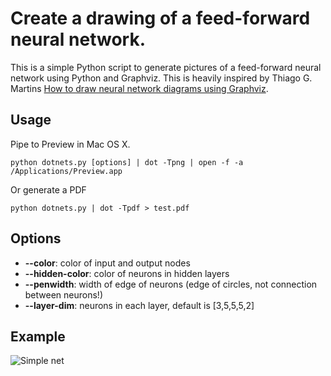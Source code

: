 # Create a drawing of a feed-forward neural network.

This is a simple Python script to generate pictures of a feed-forward neural network using Python and Graphviz. This is heavily inspired by Thiago G. Martins [How to draw neural network diagrams using Graphviz](https://tgmstat.wordpress.com/2013/06/12/draw-neural-network-diagrams-graphviz/).

## Usage
 
Pipe to Preview in Mac OS X.

```
python dotnets.py [options] | dot -Tpng | open -f -a /Applications/Preview.app
```

Or generate a PDF

```
python dotnets.py | dot -Tpdf > test.pdf
```

## Options
* **--color**: color of input and output nodes
* **--hidden-color**: color of neurons in hidden layers
* **--penwidth**: width of edge of neurons (edge of circles, not connection between neurons!)
* **--layer-dim**: neurons in each layer, default is [3,5,5,5,2]

## Example

![Simple net](test.png)



